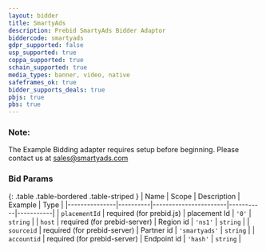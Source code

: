```yaml
---
layout: bidder
title: SmartyAds
description: Prebid SmartyAds Bidder Adaptor
biddercode: smartyads
gdpr_supported: false
usp_supported: true
coppa_supported: true
schain_supported: true
media_types: banner, video, native
safeframes_ok: true
bidder_supports_deals: true
pbjs: true
pbs: true
---
```


### Note:

The Example Bidding adapter requires setup before beginning. Please contact us at sales@smartyads.com 

### Bid Params

{: .table .table-bordered .table-striped }
| Name          | Scope    | Description           | Example   | Type      |
|---------------|----------|-----------------------|-----------|-----------|
| `placementId` | required (for prebid.js) | placement Id | `'0'` | `string` |
| `host`      | required (for prebid-server) | Region id               | `'ns1'`    | `string` |
| `sourceid`      | required  (for prebid-server) | Partner id | `'smartyads'`    | `string` |
| `accountid`      | required  (for prebid-server) | Endpoint id | `'hash'`    | `string` |
